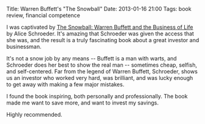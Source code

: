 Title: Warren Buffett's "The Snowball"
Date: 2013-01-16 21:00
Tags: book review, financial competence

I was captivated by [The Snowball: Warren Buffett and the Business of
Life](http://www.amazon.com/gp/product/B001OD41DY) by Alice Schroeder. It's amazing that Schroeder was given the access
that she was, and the result is a truly fascinating book about a great
investor and businessman.

It's not a snow job by any means -- Buffett is a man with warts, and
Schroeder does her best to show the real man -- sometimes cheap,
selfish, and self-centered. Far from the legend of Warren Buffett,
Schroeder, shows us an investor who worked very hard, was brilliant, and
was lucky enough to get away with making a few major mistakes.

I found the book inspiring, both personally and professionally. The book
made me want to save more, and want to invest my savings.

Highly recommended.
